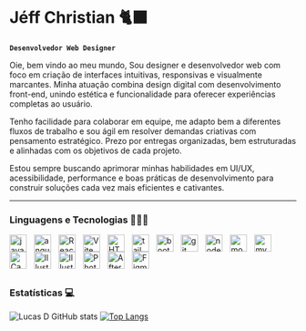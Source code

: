 # Jéff Christian 🐈‍⬛

**`Desenvolvedor Web Designer`**

Oie, bem vindo ao meu mundo, Sou designer e desenvolvedor web com foco em criação de interfaces intuitivas, responsivas e visualmente marcantes. Minha atuação combina design digital com desenvolvimento front-end, unindo estética e funcionalidade para oferecer experiências completas ao usuário.

Tenho facilidade para colaborar em equipe, me adapto bem a diferentes fluxos de trabalho e sou ágil em resolver demandas criativas com pensamento estratégico. Prezo por entregas organizadas, bem estruturadas e alinhadas com os objetivos de cada projeto.

Estou sempre buscando aprimorar minhas habilidades em UI/UX, acessibilidade, performance e boas práticas de desenvolvimento para construir soluções cada vez mais eficientes e cativantes.

---

### Linguagens e Tecnologias 🧑🏾‍💻

<img 
align= "left"
title= "javascript"
width="30px"
style="padding-right: 10;"
src="https://cdn.jsdelivr.net/gh/devicons/devicon@latest/icons/javascript/javascript-original.svg" />

<img 
align= "left"
title= "angular"
width="30px"
style="padding-right: 10;"
src="https://cdn.jsdelivr.net/gh/devicons/devicon@latest/icons/angular/angular-original-wordmark.svg" 
/>

<img 
align= "left"
title= "React"
width="30px"
style="padding-right: 10;"
src="https://cdn.jsdelivr.net/gh/devicons/devicon@latest/icons/react/react-original-wordmark.svg" />

<img 
align= "left"
title= "Vite"
width="30px"
style="padding-right: 10;"
src="https://cdn.jsdelivr.net/gh/devicons/devicon@latest/icons/vitejs/vitejs-original.svg" />

<img 
align= "left"
title= "HTML"
width="30px"
style="padding-right: 10;"
src="https://cdn.jsdelivr.net/gh/devicons/devicon@latest/icons/html5/html5-original-wordmark.svg" />

<img 
align= "left"
title= "tailwind css"
width="30px"
style="padding-right: 10;"
src="https://cdn.jsdelivr.net/gh/devicons/devicon@latest/icons/tailwindcss/tailwindcss-original-wordmark.svg" />

<img 
align= "left"
title= "bootstrap"
width="30px"
style="padding-right: 10;"
src="https://cdn.jsdelivr.net/gh/devicons/devicon@latest/icons/bootstrap/bootstrap-original-wordmark.svg" />

<img 
align= "left"
title= "git"
width="30px"
style="padding-right: 10;"
src="https://cdn.jsdelivr.net/gh/devicons/devicon@latest/icons/git/git-original-wordmark.svg" />

<img 
align= "left"
title= "nodejs"
width="30px"
style="padding-right: 10;"
src="https://cdn.jsdelivr.net/gh/devicons/devicon@latest/icons/nodejs/nodejs-original-wordmark.svg" />

<img 
align= "left"
title= "mongoDB"
width="30px"
style="padding-right: 10;"
src="https://cdn.jsdelivr.net/gh/devicons/devicon@latest/icons/mongodb/mongodb-original-wordmark.svg" />

<img 
align= "left"
title= "mysql"
width="30px"
style="padding-right: 10;"
src="https://cdn.jsdelivr.net/gh/devicons/devicon@latest/icons/mysql/mysql-original-wordmark.svg" />

<img 
align= "left"
title= "Canva"
width="30px"
style="padding-right: 10;"
src="https://cdn.jsdelivr.net/gh/devicons/devicon@latest/icons/canva/canva-original.svg" />

<img 
align= "left"
title= "Illustrator"
width="30px"
style="padding-right: 10;"
src="https://cdn.jsdelivr.net/gh/devicons/devicon@latest/icons/wordpress/wordpress-original.svg" />

<img 
align= "left"
title= "Illustrator"
width="30px"
style="padding-right: 10;"
src="https://cdn.jsdelivr.net/gh/devicons/devicon@latest/icons/illustrator/illustrator-plain.svg" />

<img 
align= "left"
title= "Photoshop"
width="30px"
style="padding-right: 10;"
src="https://cdn.jsdelivr.net/gh/devicons/devicon@latest/icons/photoshop/photoshop-original.svg" />

<img 
align= "left"
title= "After Effects"
width="30px"
style="padding-right: 10;"
src="https://cdn.jsdelivr.net/gh/devicons/devicon@latest/icons/aftereffects/aftereffects-original.svg" />

<img 
align= "left"
title= "Figma"
width="30px"
style="padding-right: 10;"
src="https://cdn.jsdelivr.net/gh/devicons/devicon@latest/icons/figma/figma-original.svg" />


<br/>
<br/>
<br/>
<br/>

### Estatísticas 💻

![Lucas D GitHub stats](https://github-readme-stats.vercel.app/api?username=Jeff-Christian&show_icons=true&theme=holi)     [![Top Langs](https://github-readme-stats.vercel.app/api/top-langs/?username=Jeff-Christian&theme=holi&layout=compact)](https://github.com/Durukar/github-readme-stats) 
